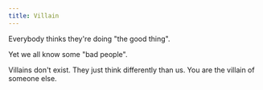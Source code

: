 ```yaml
---
title: Villain
---
```


Everybody thinks they're doing "the good thing".

Yet we all know some "bad people".

Villains don't exist.
They just think differently than us.
You are the villain of someone else.
